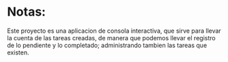 # Notas:

Este proyecto es una aplicacion de consola interactiva, que sirve para llevar la cuenta de las tareas
creadas, de manera que podemos llevar el registro de lo pendiente y lo completado; administrando tambien las
tareas que existen.